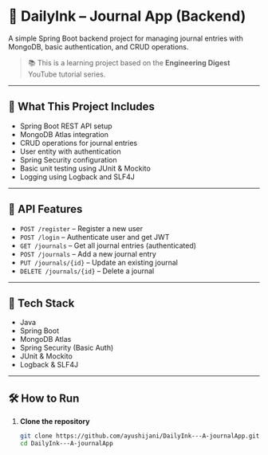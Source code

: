 # 📝 DailyInk – Journal App (Backend)

A simple Spring Boot backend project for managing journal entries with MongoDB, basic authentication, and CRUD operations.

> 📚 This is a learning project based on the **Engineering Digest** YouTube tutorial series.

---

## 🚀 What This Project Includes

- Spring Boot REST API setup  
- MongoDB Atlas integration  
- CRUD operations for journal entries  
- User entity with authentication  
- Spring Security configuration  
- Basic unit testing using JUnit & Mockito  
- Logging using Logback and SLF4J  

---

## 📁 API Features

- `POST /register` – Register a new user  
- `POST /login` – Authenticate user and get JWT  
- `GET /journals` – Get all journal entries (authenticated)  
- `POST /journals` – Add a new journal entry  
- `PUT /journals/{id}` – Update an existing journal  
- `DELETE /journals/{id}` – Delete a journal

---

## 🧰 Tech Stack

- Java  
- Spring Boot  
- MongoDB Atlas  
- Spring Security (Basic Auth)  
- JUnit & Mockito  
- Logback & SLF4J  

---

## 🛠️ How to Run

1. **Clone the repository**
   ```bash
   git clone https://github.com/ayushijani/DailyInk---A-journalApp.git
   cd DailyInk---A-journalApp
